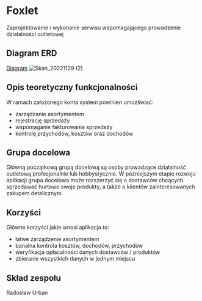 # Foxlet

Zaprojektowanie i wykonanie serwisu wspomagającego prowadzenie
działalności outletowej

## Diagram ERD

[Diagram](https://ibb.co/s9PCS2c)
![Skan_20221129 (2)](https://user-images.githubusercontent.com/79333728/205371691-1259d602-b680-4e61-b184-d85fd4fba3db.jpg)


## Opis teoretyczny funkcjonalności

W ramach założonego konta system powinien umożliwiać: 
- zarządzanie asortymentem
- rejestrację sprzedaży
- wspomaganie fakturowania sprzedaży
- kontrolę przychodów, kosztów oraz dochodów

## Grupa docelowa

Główną początkową grupą docelową są osoby prowadzące działalność outletową profesjonalnie lub hobbystycznie. 
W późniejszym etapie rozwoju aplikacji grupa docelowa może rozszerzyć się o dostawców chcących sprzedawać hurtowo swoje produkty, a także o klientów zainteresowanych zakupem detalicznym.

## Korzyści

Główne korzyści jakie wnosi aplikacja to:
- łatwe zarządzenie asortymentem
- banalna kontrola kosztów, dochodów, przychodów
- weryfikacja opłacalności danych dostawców / produktów
- zbieranie wszystkich danych w jednym miejscu


## Skład zespołu

Radosław Urban

